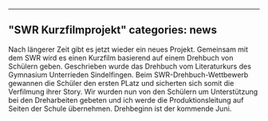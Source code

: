  ---
"SWR Kurzfilmprojekt"
categories: news
---

Nach längerer Zeit gibt es jetzt wieder ein neues Projekt. Gemeinsam mit dem SWR wird es einen Kurzfilm basierend auf einem Drehbuch von Schülern geben. Geschrieben wurde das Drehbuch vom Literaturkurs des Gymnasium Unterrieden Sindelfingen. Beim SWR-Drehbuch-Wettbewerb gewannen die Schüler den ersten PLatz und sicherten sich somit die Verfilmung ihrer Story. Wir wurden nun von den Schülern um Unterstützung bei den Dreharbeiten gebeten und ich werde die Produktionsleitung auf Seiten der Schule übernehmen. Drehbeginn ist der kommende Juni.




